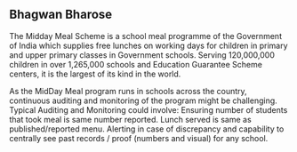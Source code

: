 ## Bhagwan Bharose

The Midday Meal Scheme is a school meal programme of the Government of India which supplies free lunches on working days for children in primary and upper primary classes in Government schools. Serving 120,000,000 children in over 1,265,000 schools and Education Guarantee Scheme centers, it is the largest of its kind in the world.

As the MidDay Meal program runs in schools across the country, continuous auditing and monitoring of the program might be challenging. Typical Auditing and Monitoring could involve:
Ensuring number of students that took meal is same number reported.
Lunch served is same as published/reported menu.
Alerting in case of discrepancy and capability to centrally see past records / proof (numbers and visual) for any school.
